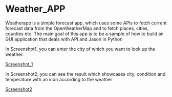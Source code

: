 # Weather_APP

Weatherapp is a simple forecast app, which uses some APIs to fetch current forecast data from the OpenWeatherMap and to fetch places, cities, counties etc. 
The main goal of this app is to be a sample of how to build an GUI application that deals with API and Jason in Python

In Screenshot1, you can enter the city of which you want to look up the weather. 

[Screenshot_1](https://user-images.githubusercontent.com/35819620/79726307-8bc20b80-8325-11ea-840c-d623ef5fcc35.png)

In Screenshot2, you can see the result which showcases city, condition and temperature with an icon according to the weather 

[Screenshot2](https://user-images.githubusercontent.com/35819620/79726482-d6dc1e80-8325-11ea-8ec0-3b98955953b9.png)

